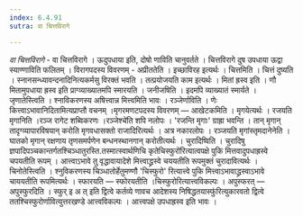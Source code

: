```yaml
---
index: 6.4.91
sutra: वा चित्तविरागे

---
```

_वा चित्तविरागे_ - वा चित्तविरागे । ऊदुपधाया इति, दोषो णाविति चानुवर्तते । चित्तविरागे दुष उपधाया ऊद्वा स्याण्णाविति फलितम् । विरागपदस्य विवरणम् - अप्रीततेति । इच्छाविरह इत्यर्थः । चित्तमिति । चित्तं दुष्यति । स्नानसन्ध्यावन्दनादिनित्यकर्मसु विरक्तं भवति । तत्प्रयोजयति काम इत्यर्थः । मितां ह्रस्व इति । णौ मितामुपधाया ह्रस्व इति प्राग्व्याख्यातमपि स्मारयति । जनीजषिति । इदमपि व्याख्यातं स्मार्यते । जृणातेस्त्विति । श्नाविकरणस्य अषित्त्वान्न मित्त्वमिति भावः । रञ्जेर्णाविति । णेः कित्त्वाऽभावानिदितामित्यप्राप्तौ वचनम् ।मृगरमणटपदस्य विवरणम् —  आखेटकमिति । मृगयेत्यर्थः । रजयति मृगानिति ।रञ्ज रागेट शब्विकरणः ।रञ्जेश्चे॑ति शपि नलोपः । 'रजन्ति मृगाः' ग्राह्रा भवन्ति । तान् मृगान् तादृग्व्यापारविषयान् करोति मृगवधासक्तो राजादिरित्यर्थः । अत्र नकारलोपः । रञ्जयति मृगांस्तृमदानेनेति । घातको मृगान् रक्षणाय तृणसमर्पणेन बन्धनस्थानगान् करोतीत्यर्थः । चुरादिष्विति । चुरादिषु ज्ञपादिपञ्चकान्तर्गतश्चिञ्धातुरस्ति.तस्मात्स्वार्थणिचि कृतेचिस्फुरो॑रित्यात्वपक्षे पुकि मित्तवादुपधाह्रस्वे चपयतीति रूपम् । आत्त्वाऽभावे तु वृद्धावायादेशे मित्त्वाद्ध्रस्वे चययतीति रूपमुक्तं चुरादावित्यर्थः । चिनोतेस्त्विति । श्नुविकरणस्य चिञ्धातोर्हेतुमण्णौ 'चिस्फुरो' रित्यात्त्वे पुकि मित्त्वाऽभावाद्ध्रस्वाऽभावे चाययतीति रूपमित्यर्थः । स्फारयति —  स्फोरयतीति ।चिस्फुरोरित्यात्त्वविकल्पः । अपुस्फरत्  —  अपुस्फुरदिति । स्फुर् इ अ त् इति द्वित्वे कर्तव्ये णावच आदेशस्य निषिद्धतयास्फु॑रित्युकारवतो द्वित्वे ततश्चिस्फुरोर्णावित्युत्तरखण्डे आत्त्वविकल्पः । आत्त्वपक्षे उपधाह्रस्व इति भावः ।